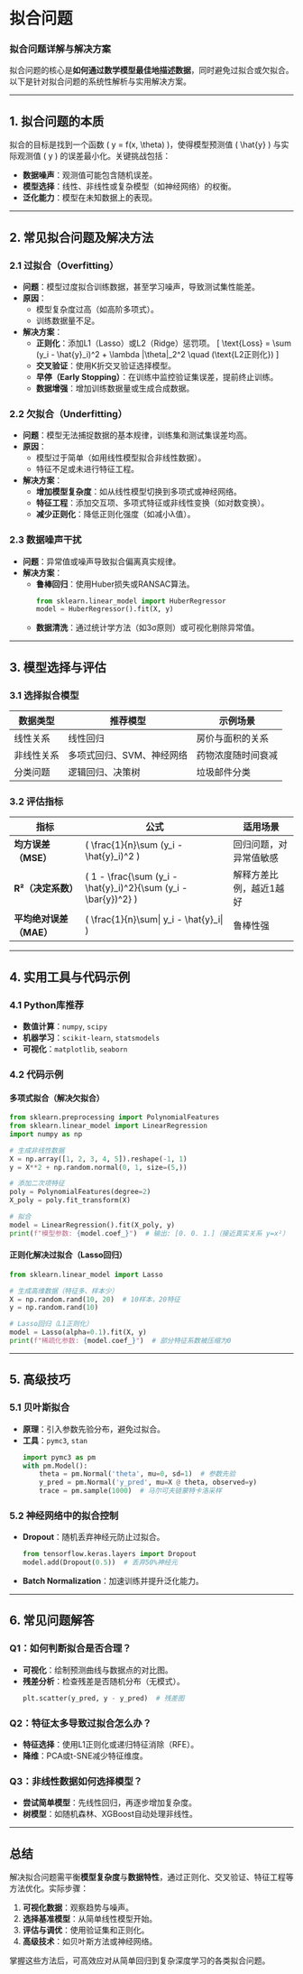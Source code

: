 # 拟合问题

### **拟合问题详解与解决方案**

拟合问题的核心是**如何通过数学模型最佳地描述数据**，同时避免过拟合或欠拟合。以下是针对拟合问题的系统性解析与实用解决方案。

---

## **1. 拟合问题的本质**
拟合的目标是找到一个函数 \( y = f(x, \theta) \)，使得模型预测值 \( \hat{y} \) 与实际观测值 \( y \) 的误差最小化。关键挑战包括：
- **数据噪声**：观测值可能包含随机误差。
- **模型选择**：线性、非线性或复杂模型（如神经网络）的权衡。
- **泛化能力**：模型在未知数据上的表现。

---

## **2. 常见拟合问题及解决方法**
### **2.1 过拟合（Overfitting）**
- **问题**：模型过度拟合训练数据，甚至学习噪声，导致测试集性能差。
- **原因**：
  - 模型复杂度过高（如高阶多项式）。
  - 训练数据量不足。
- **解决方案**：
  - **正则化**：添加L1（Lasso）或L2（Ridge）惩罚项。
    \[
    \text{Loss} = \sum (y_i - \hat{y}_i)^2 + \lambda \|\theta\|_2^2 \quad (\text{L2正则化})
    \]
  - **交叉验证**：使用K折交叉验证选择模型。
  - **早停（Early Stopping）**：在训练中监控验证集误差，提前终止训练。
  - **数据增强**：增加训练数据量或生成合成数据。

### **2.2 欠拟合（Underfitting）**
- **问题**：模型无法捕捉数据的基本规律，训练集和测试集误差均高。
- **原因**：
  - 模型过于简单（如用线性模型拟合非线性数据）。
  - 特征不足或未进行特征工程。
- **解决方案**：
  - **增加模型复杂度**：如从线性模型切换到多项式或神经网络。
  - **特征工程**：添加交互项、多项式特征或非线性变换（如对数变换）。
  - **减少正则化**：降低正则化强度（如减小λ值）。

### **2.3 数据噪声干扰**
- **问题**：异常值或噪声导致拟合偏离真实规律。
- **解决方案**：
  - **鲁棒回归**：使用Huber损失或RANSAC算法。
    ```python
    from sklearn.linear_model import HuberRegressor
    model = HuberRegressor().fit(X, y)
    ```
  - **数据清洗**：通过统计学方法（如3σ原则）或可视化剔除异常值。

---

## **3. 模型选择与评估**
### **3.1 选择拟合模型**
| **数据类型** | **推荐模型**              | **示例场景**       |
| ------------ | ------------------------- | ------------------ |
| 线性关系     | 线性回归                  | 房价与面积的关系   |
| 非线性关系   | 多项式回归、SVM、神经网络 | 药物浓度随时间衰减 |
| 分类问题     | 逻辑回归、决策树          | 垃圾邮件分类       |

### **3.2 评估指标**
| **指标**                | **公式**                                                          | **适用场景**            |
| ----------------------- | ----------------------------------------------------------------- | ----------------------- |
| **均方误差（MSE）**     | \( \frac{1}{n}\sum (y_i - \hat{y}_i)^2 \)                         | 回归问题，对异常值敏感  |
| **R²（决定系数）**      | \( 1 - \frac{\sum (y_i - \hat{y}_i)^2}{\sum (y_i - \bar{y})^2} \) | 解释方差比例，越近1越好 |
| **平均绝对误差（MAE）** | \( \frac{1}{n}\sum\| y_i - \hat{y}_i\| \)                         | 鲁棒性强                |

---

## **4. 实用工具与代码示例**
### **4.1 Python库推荐**
- **数值计算**：`numpy`, `scipy`
- **机器学习**：`scikit-learn`, `statsmodels`
- **可视化**：`matplotlib`, `seaborn`

### **4.2 代码示例**
#### **多项式拟合（解决欠拟合）**
```python
from sklearn.preprocessing import PolynomialFeatures
from sklearn.linear_model import LinearRegression
import numpy as np

# 生成非线性数据
X = np.array([1, 2, 3, 4, 5]).reshape(-1, 1)
y = X**2 + np.random.normal(0, 1, size=(5,))

# 添加二次项特征
poly = PolynomialFeatures(degree=2)
X_poly = poly.fit_transform(X)

# 拟合
model = LinearRegression().fit(X_poly, y)
print(f"模型参数: {model.coef_}")  # 输出: [0. 0. 1.]（接近真实关系 y=x²）
```

#### **正则化解决过拟合（Lasso回归）**
```python
from sklearn.linear_model import Lasso

# 生成高维数据（特征多、样本少）
X = np.random.rand(10, 20)  # 10样本，20特征
y = np.random.rand(10)

# Lasso回归（L1正则化）
model = Lasso(alpha=0.1).fit(X, y)
print(f"稀疏化参数: {model.coef_}")  # 部分特征系数被压缩为0
```

---

## **5. 高级技巧**
### **5.1 贝叶斯拟合**
- **原理**：引入参数先验分布，避免过拟合。
- **工具**：`pymc3`, `stan`
  ```python
  import pymc3 as pm
  with pm.Model():
      theta = pm.Normal('theta', mu=0, sd=1)  # 参数先验
      y_pred = pm.Normal('y_pred', mu=X @ theta, observed=y)
      trace = pm.sample(1000)  # 马尔可夫链蒙特卡洛采样
  ```

### **5.2 神经网络中的拟合控制**
- **Dropout**：随机丢弃神经元防止过拟合。
  ```python
  from tensorflow.keras.layers import Dropout
  model.add(Dropout(0.5))  # 丢弃50%神经元
  ```
- **Batch Normalization**：加速训练并提升泛化能力。

---

## **6. 常见问题解答**
### **Q1：如何判断拟合是否合理？**
- **可视化**：绘制预测曲线与数据点的对比图。
- **残差分析**：检查残差是否随机分布（无模式）。
  ```python
  plt.scatter(y_pred, y - y_pred)  # 残差图
  ```

### **Q2：特征太多导致过拟合怎么办？**
- **特征选择**：使用L1正则化或递归特征消除（RFE）。
- **降维**：PCA或t-SNE减少特征维度。

### **Q3：非线性数据如何选择模型？**
- **尝试简单模型**：先线性回归，再逐步增加复杂度。
- **树模型**：如随机森林、XGBoost自动处理非线性。

---

## **总结**
解决拟合问题需平衡**模型复杂度**与**数据特性**，通过正则化、交叉验证、特征工程等方法优化。实际步骤：
1. **可视化数据**：观察趋势与噪声。
2. **选择基准模型**：从简单线性模型开始。
3. **评估与调优**：使用验证集和正则化。
4. **高级技术**：如贝叶斯方法或神经网络。

掌握这些方法后，可高效应对从简单回归到复杂深度学习的各类拟合问题。